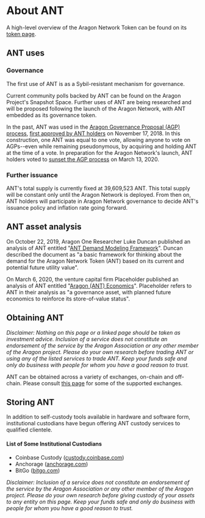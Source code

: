 # About ANT

A high-level overview of the Aragon Network Token can be found on its [token page](https://aragon.org/token/ant).

## ANT uses

### Governance

The first use of ANT is as a Sybil-resistant mechanism for governance.

Current community polls backed by ANT can be found on the Aragon Project's Snapshot Space. Further uses of ANT are being researched and will be proposed following the launch of the Aragon Network, with ANT embedded as its governance token.

In the past, ANT was used in the [Aragon Governance Proposal (AGP) process](https://github.com/aragon/AGPs/blob/master/AGPs/AGP-1.md#aragon-network-votes), [first approved by ANT holders](https://blog.aragon.org/final-results-from-the-agp-1-vote/) on November 17, 2018. In this construction, one ANT was equal to one vote, allowing anyone to vote on AGPs--even while remaining pseudonymous, by acquiring and holding ANT at the time of a vote. In preparation for the Aragon Network's launch, ANT holders voted to [sunset the AGP process](https://blog.aragon.org/final-results-from-aragon-network-vote-6) on March 13, 2020.

### Further issuance

ANT's total supply is currently fixed at 39,609,523 ANT. This total supply will be constant only until the Aragon Network is deployed. From then on, ANT holders will participate in Aragon Network governance to decide ANT's issuance policy and inflation rate going forward.

## ANT asset analysis

On October 22, 2019, Aragon One Researcher Luke Duncan published an analysis of ANT entitled "[ANT Demand Modeling Framework](https://forum.aragon.org/t/ant-demand-modeling-framework/1389)". Duncan described the document as "a basic framework for thinking about the demand for the Aragon Network Token (ANT) based on its current and potential future utility value".

On March 6, 2020, the venture capital firm Placeholder published an analysis of ANT entitled "[Aragon (ANT) Economics](https://www.placeholder.vc/blog/2020/3/6/aragon-ant-economics)". Placeholder refers to ANT in their analysis as "a governance asset, with planned future economics to reinforce its store-of-value status".

## Obtaining ANT

_Disclaimer: Nothing on this page or a linked page should be taken as investment advice. Inclusion of a service does not constitute an endorsement of the service by the Aragon Association or any other member of the Aragon project. Please do your own research before trading ANT or using any of the listed services to trade ANT. Keep your funds safe and only do business with people for whom you have a good reason to trust._

ANT can be obtained across a variety of exchanges, on-chain and off-chain. Please consult [this page](https://aragon.org/token/exchanges) for some of the supported exchanges.

## Storing ANT

In addition to self-custody tools available in hardware and software form, institutional custodians have begun offering ANT custody services to qualified clientele.

#### List of Some Institutional Custodians

* Coinbase Custody ([custody.coinbase.com](https://custody.coinbase.com/))
* Anchorage ([anchorage.com](https://anchorage.com/))
* BitGo ([bitgo.com](https://www.bitgo.com/))

_Disclaimer: Inclusion of a service does not constitute an endorsement of the service by the Aragon Association or any other member of the Aragon project. Please do your own research before giving custody of your assets to any entity on this page. Keep your funds safe and only do business with people for whom you have a good reason to trust._
